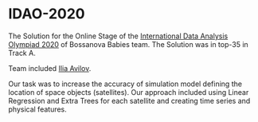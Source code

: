 # IDAO-2020
The Solution for the Online Stage of the <a href="https://idao.world/">International Data Analysis Olympiad 2020</a> of Bossanova Babies team. The Solution was in top-35 in Track A.

Team included <a href="https://github.com/Iliaavilov">Ilia Avilov</a>.

Our task was to increase the accuracy of simulation model defining the location of space objects (satellites). 
Our approach included using Linear Regression and Extra Trees for each satellite and creating time series and physical features.

